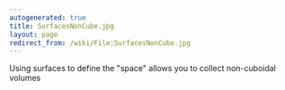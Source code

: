 ```yaml
---
autogenerated: true
title: SurfacesNonCube.jpg
layout: page
redirect_from: /wiki/File:SurfacesNonCube.jpg
---
```


Using surfaces to define the "space" allows you to collect non-cuboidal
volumes
